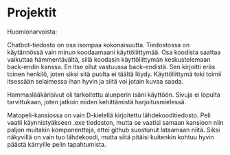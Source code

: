 # Projektit

Huomionarvoista:

Chatbot-tiedosto on osa isompaa kokonaisuutta. Tiedostossa on käytännössä vain minun koodaamaani
käyttöliittymää. Osa koodista saattaa vaikuttaa hämmentävältä, sillä koodasin käyttöliittymän keskustelemaan
back-endin kanssa. En itse ollut vastuussa back-endistä. Sen kirjoitti eräs toinen henkilö, joten siksi
sitä puolta ei täältä löydy. Käyttöliittymä toki toimii itsessään selaimessa ihan hyvin ja siitä voi jotain kuvaa saada.

Hammaslääkärisivut oli tarkoitettu alunperin isäni käyttöön. Sivuja ei lopulta tarvittukaan,
joten jatkoin niiden kehittämistä harjoitusmielessä.

Matopeli-kansiossa on vain D-kielellä kirjoitettu lähdekooditiedosto. Peli vaatii käynnistyäkseen .exe tiedoston, mutta se
vaatisi samaan kansioon niin paljon muitakin komponentteja, ettei github suostunut lataamaan niitä. Siksi näkyvillä on vain
tuo lähdekoodi, mutta siitä pitäisi kuitenkin kohtuu hyvin päästä kärryille pelin tapahtumista.
